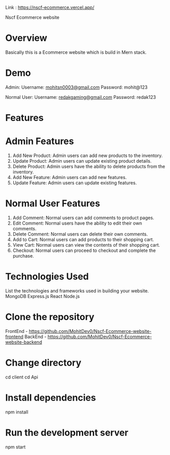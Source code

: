 Link : https://nscf-ecommerce.vercel.app/

Nscf Ecommerce website
# Overview
  Basically this is a Ecommerce website which is build in Mern stack.
  
# Demo
Admin:
Username:  mohitsn0003@gmail.com
Password: mohit@123

Normal User:
Username: redakgaming@gmail.com
Password: redak123

# Features

# Admin Features
  1. Add New Product:
    Admin users can add new products to the inventory.
  2. Update Product:
    Admin users can update existing product details.
  3. Delete Product:
    Admin users have the ability to delete products from the inventory.
  4. Add New Feature:
    Admin users can add new features.
  5. Update Feature:
    Admin users can update existing features.

# Normal User Features
 1. Add Comment:
    Normal users can add comments to product pages.
 2. Edit Comment:
    Normal users have the ability to edit their own comments.
 3. Delete Comment:
    Normal users can delete their own comments.
 4. Add to Cart:
    Normal users can add products to their shopping cart.
 5. View Cart:
    Normal users can view the contents of their shopping cart.
 6. Checkout:
    Normal users can proceed to checkout and complete the purchase.
    
# Technologies Used
  List the technologies and frameworks used in building your website.
    MongoDB
    Express.js
    React
    Node.js
    
# Clone the repository
  FrontEnd - https://github.com/MohitDev0/Nscf-Ecommerce-website-frontend
  BackEnd  - https://github.com/MohitDev0/Nscf-Ecommerce-website-backend

# Change directory
  cd client
  cd Api
# Install dependencies
npm install

# Run the development server
npm start
